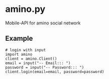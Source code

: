 # amino.py
Mobile-API for amino social network

## Example
```python3
# login with input
import amino
client = amino.Client()
email = input("-- Email::: ")
password = input("-- Password::: ")
client.login(email=email, password=password)
```
